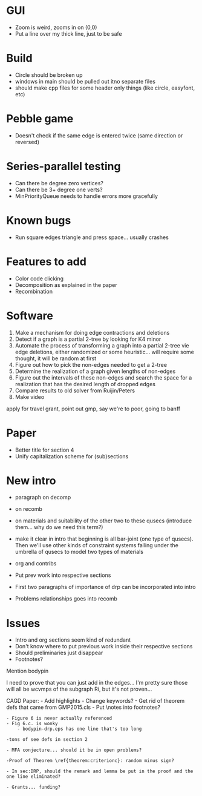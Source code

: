 GUI
============
- Zoom is weird, zooms in on (0,0)
- Put a line over my thick line, just to be safe

Build
============
- Circle should be broken up
- windows in main should be pulled out itno separate files
- should make cpp files for some header only things (like circle, easyfont, etc)

Pebble game
============
- Doesn't check if the same edge is entered twice (same direction or reversed)

Series-parallel testing
============
- Can there be degree zero vertices?
- Can there be 3+ degree one verts?
- MinPriorityQueue needs to handle errors more gracefully

Known bugs
============
- Run square edges triangle and press space... usually crashes

Features to add
============
- Color code clicking
- Decomposition as explained in the paper
- Recombination

Software
========
1) Make a mechanism for doing edge contractions and deletions
2) Detect if a graph is a partial 2-tree by looking for K4 minor
3) Automate the process of transforming a graph into a partial 2-tree vie edge deletions, either randomized or some heuristic... will require some thought, it will be random at first
4) Figure out how to pick the non-edges needed to get a 2-tree
5) Determine the realization of a graph given lengths of non-edges
6) Figure out the intervals of these non-edges and search the space for a realization that has the desired length of dropped edges
7) Compare results to old solver from Ruijin/Peters
8) Make video







apply for travel grant, point out gmp, say we're to poor, going to banff




Paper
============
- Better title for section 4
- Unify capitalization scheme for (sub)sections

New intro
=========
- paragraph on decomp
- on recomb
- on materials and suitability of the other two to these qusecs (introduce them... why do we need this term?)
- make it clear in intro that beginning is all bar-joint (one type of qusecs). Then we'll use other kinds of constraint systems falling under the umbrella of qusecs to model two types of materials
- org and contribs


- Put prev work into respective sections
- First two paragraphs of importance of drp can be incorporated into intro
- Problems relationships goes into recomb


Issues
=========
- Intro and org sections seem kind of redundant
- Don't know where to put previous work inside their respective sections
- Should preliminaries just disappear
- Footnotes?










Mention bodypin

I need to prove that you can just add in the edges... I'm pretty sure those will all be wcvmps of the subgraph Ri, but it's not proven...






CAGD Paper:
    - Add highlights
    - Change keywords?
    - Get rid of theorem defs that came from GMP2015.cls
    - Put \notes into footnotes?


    - Figure 6 is never actually referenced
    - Fig 6.c. is wonky
        - bodypin-drp.eps has one line that's too long

    -tons of see defs in section 2

    - MFA conjecture... should it be in open problems?

    -Proof of Theorem \ref{theorem:criterionc}: random minus sign?

    - In sec:DRP, should the remark and lemma be put in the proof and the one line eliminated?

    - Grants... funding?

